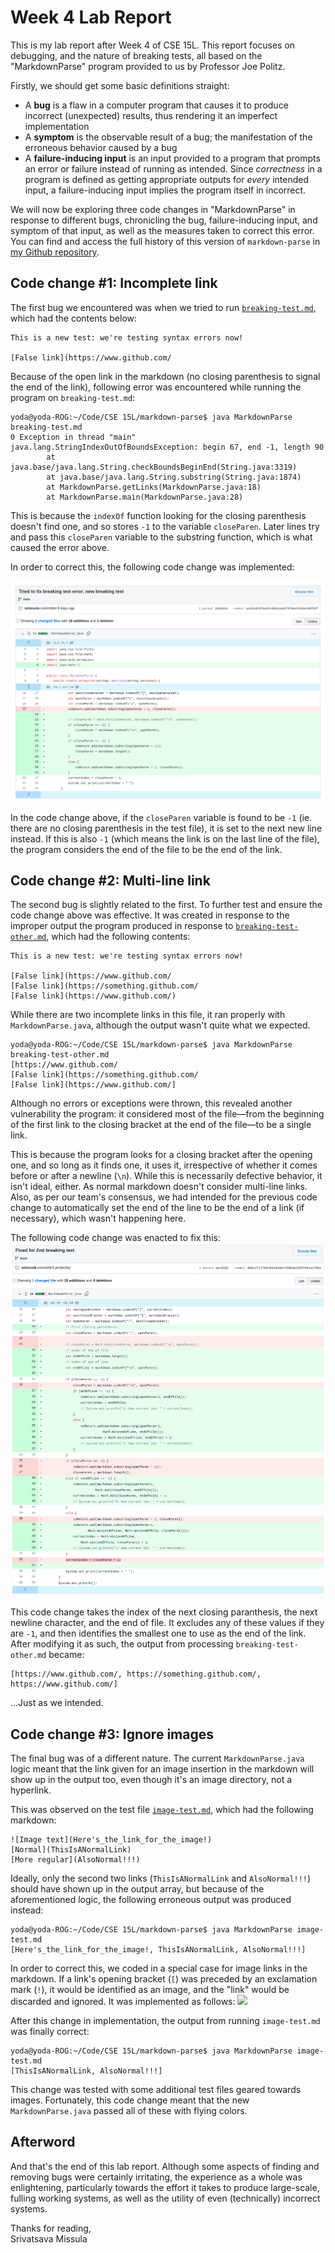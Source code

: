 # Week 4 Lab Report
This is my lab report after Week 4 of CSE 15L. This report focuses on debugging, and the nature of breaking tests, all based on the "MarkdownParse" program provided to us by Professor Joe Politz.

Firstly, we should get some basic definitions straight:
+ A **bug** is a flaw in a computer program that causes it to produce incorrect (unexpected) results, thus rendering it an imperfect implementation
+ A **symptom** is the observable result of a bug; the manifestation of the erroneous behavior caused by a bug
+ A **failure-inducing input** is an input provided to a program that prompts an error or failure instead of running as intended. Since _correctness_ in a program is defined as getting appropriate outputs for _every_ intended input, a failure-inducing input implies the program itself in incorrect.

We will now be exploring three code changes in "MarkdownParse" in response to different bugs, chronicling the bug, failure-inducing input, and symptom of that input, as well as the measures taken to correct this error. You can find and access the full history of this version of `markdown-parse` in [my Github repository](https://github.com/smissula/markdown-parse).

## Code change #1: Incomplete link
The first bug we encountered was when we tried to run [`breaking-test.md`](https://github.com/smissula/markdown-parse/blob/main/breaking-test.md), which had the contents below:
```
This is a new test: we're testing syntax errors now!

[False link](https://www.github.com/
```

Because of the open link in the markdown (no closing parenthesis to signal the end of the link), following error was encountered while running the program on `breaking-test.md`:

```
yoda@yoda-ROG:~/Code/CSE 15L/markdown-parse$ java MarkdownParse breaking-test.md 
0 Exception in thread "main" java.lang.StringIndexOutOfBoundsException: begin 67, end -1, length 90
        at java.base/java.lang.String.checkBoundsBeginEnd(String.java:3319)
        at java.base/java.lang.String.substring(String.java:1874)
        at MarkdownParse.getLinks(MarkdownParse.java:18)
        at MarkdownParse.main(MarkdownParse.java:28)
```

This is because the `indexOf` function looking for the closing parenthesis doesn't find one, and so stores `-1` to the variable `closeParen`. Later lines try and pass this `closeParen` variable to the substring function, which is what caused the error above.

In order to correct this, the following code change was implemented:

![](img/Lab4_CodeChange1.png)

In the code change above, if the `closeParen` variable is found to be `-1` (ie. there are no closing parenthesis in the test file), it is set to the next new line instead. If this is also `-1` (which means the link is on the last line of the file), the program considers the end of the file to be the end of the link.

## Code change #2: Multi-line link
<!-- ### Code change
![](img/Lab4_CodeChange2.png)

### Failure-inducing symptom
breaking-test-other.md

### Symptom
```
yoda@yoda-ROG:~/Code/CSE 15L/markdown-parse$ java MarkdownParse breaking-test-other.md 
0 171 
[https://www.github.com/
[False link](https://something.github.com/
[False link](https://www.github.com/]
``` -->

The second bug is slightly related to the first. To further test and ensure the code change above was effective. It was created in response to the improper output the program produced in response to [`breaking-test-other.md`](https://github.com/smissula/markdown-parse/blob/main/breaking-test-other.md), which had the following contents:
```
This is a new test: we're testing syntax errors now!

[False link](https://www.github.com/
[False link](https://something.github.com/
[False link](https://www.github.com/)
```

While there are two incomplete links in this file, it ran properly with `MarkdownParse.java`, although the output wasn't quite what we expected.
```
yoda@yoda-ROG:~/Code/CSE 15L/markdown-parse$ java MarkdownParse breaking-test-other.md 
[https://www.github.com/
[False link](https://something.github.com/
[False link](https://www.github.com/]
```

Although no errors or exceptions were thrown, this revealed another vulnerability the program: it considered most of the file—from the beginning of the first link to the closing bracket at the end of the file—to be a single link.

This is because the program looks for a closing bracket after the opening one, and so long as it finds one, it uses it, irrespective of whether it comes before or after a newline (`\n`). While this is necessarily defective behavior, it isn't ideal, either. As normal markdown doesn't consider multi-line links. Also, as per our team's consensus, we had intended for the previous code change to automatically set the end of the line to be the end of a link (if necessary), which wasn't happening here.

The following code change was enacted to fix this:
![](img/Lab4_CodeChange2.png)

This code change takes the index of the next closing paranthesis, the next newline character, and the end of file. It excludes any of these values if they are `-1`, and then identifies the smallest one to use as the end of the link. After modifying it as such, the output from processing `breaking-test-other.md` became:
```
[https://www.github.com/, https://something.github.com/, https://www.github.com/]
```

...Just as we intended.

## Code change #3: Ignore images
<!-- ### Code change
![](img/Lab4_CodeChange3.png)

### Failure-inducing symptom
image-test.md

### Symptom
```
yoda@yoda-ROG:~/Code/CSE 15L/markdown-parse$ java MarkdownParse image-test.md 
0 45 73 103 
[Here's_the_link_for_the_image!, ThisIsANormalLink, AlsoNormal!!!]
``` -->

The final bug was of a different nature. The current `MarkdownParse.java` logic meant that the link given for an image insertion in the markdown will show up in the output too, even though it's an image directory, not a hyperlink.

This was observed on the test file [`image-test.md`](https://github.com/smissula/markdown-parse/blob/main/image-test.md), which had the following markdown:
```
![Image text](Here's_the_link_for_the_image!)
[Normal](ThisIsANormalLink)
[More regular](AlsoNormal!!!)
```

Ideally, only the second two links (`ThisIsANormalLink` and `AlsoNormal!!!`) should have shown up in the output array, but because of the aforementioned logic, the following erroneous output was produced instead:
```
yoda@yoda-ROG:~/Code/CSE 15L/markdown-parse$ java MarkdownParse image-test.md 
[Here's_the_link_for_the_image!, ThisIsANormalLink, AlsoNormal!!!]
```

In order to correct this, we coded in a special case for image links in the markdown. If a link's opening bracket (`[`) was preceded by an exclamation mark (`!`), it would be identified as an image, and the "link" would be discarded and ignored. It was implemented as follows:
![](img/Lab4_CodeChange3.png)

After this change in implementation, the output from running `image-test.md` was finally correct:
```
yoda@yoda-ROG:~/Code/CSE 15L/markdown-parse$ java MarkdownParse image-test.md 
[ThisIsANormalLink, AlsoNormal!!!]
```

This change was tested with some additional test files geared towards images. Fortunately, this code change meant that the new `MarkdownParse.java` passed all of these with flying colors.

## Afterword
And that's the end of this lab report. Although some aspects of finding and removing bugs were certainly irritating, the experience as a whole was enlightening, particularly towards the effort it takes to produce large-scale, fulling working systems, as well as the utility of even (technically) incorrect systems.

Thanks for reading,\
Srivatsava Missula